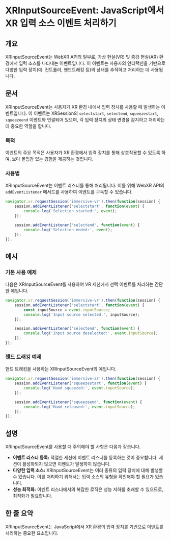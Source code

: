 <!--
Meta Description: # XRInputSourceEvent: JavaScript에서 XR 입력 소스 이벤트 처리하기 ## 개요 XRInputSourceEvent는 WebXR API의 일부로, 가상 현실(VR) 및 증강 현실(AR) 환경에서 입력 소스를 나타내는 이벤트입니다. 이 이벤트는 사...
Meta Keywords: event, function, session, addeventlistener, console
-->

# XRInputSourceEvent: JavaScript에서 XR 입력 소스 이벤트 처리하기

## 개요
XRInputSourceEvent는 WebXR API의 일부로, 가상 현실(VR) 및 증강 현실(AR) 환경에서 입력 소스를 나타내는 이벤트입니다. 이 이벤트는 사용자의 인터랙션을 기반으로 다양한 입력 장치(예: 컨트롤러, 핸드트래킹 등)의 상태를 추적하고 처리하는 데 사용됩니다.

## 문서
XRInputSourceEvent는 사용자가 XR 환경 내에서 입력 장치를 사용할 때 발생하는 이벤트입니다. 이 이벤트는 XRSession의 `selectstart`, `selectend`, `squeezestart`, `squeezeend` 이벤트와 연결되어 있으며, 각 입력 장치의 상태 변경을 감지하고 처리하는 데 중요한 역할을 합니다.

### 목적
이벤트의 주요 목적은 사용자가 XR 환경에서 입력 장치를 통해 상호작용할 수 있도록 하여, 보다 몰입감 있는 경험을 제공하는 것입니다.

### 사용법
XRInputSourceEvent는 이벤트 리스너를 통해 처리됩니다. 이를 위해 WebXR API의 `addEventListener` 메서드를 사용하여 이벤트를 구독할 수 있습니다.

```javascript
navigator.xr.requestSession('immersive-vr').then(function(session) {
    session.addEventListener('selectstart', function(event) {
        console.log('Selection started:', event);
    });

    session.addEventListener('selectend', function(event) {
        console.log('Selection ended:', event);
    });
});
```

## 예시
### 기본 사용 예제
다음은 XRInputSourceEvent를 사용하여 VR 세션에서 선택 이벤트를 처리하는 간단한 예입니다.

```javascript
navigator.xr.requestSession('immersive-vr').then(function(session) {
    session.addEventListener('selectstart', function(event) {
        const inputSource = event.inputSource;
        console.log('Input source selected:', inputSource);
    });

    session.addEventListener('selectend', function(event) {
        console.log('Input source deselected:', event.inputSource);
    });
});
```

### 핸드 트래킹 예제
핸드 트래킹을 사용하는 XRInputSourceEvent의 예입니다.

```javascript
navigator.xr.requestSession('immersive-ar').then(function(session) {
    session.addEventListener('squeezestart', function(event) {
        console.log('Hand squeezed:', event.inputSource);
    });

    session.addEventListener('squeezeend', function(event) {
        console.log('Hand released:', event.inputSource);
    });
});
```

## 설명
XRInputSourceEvent를 사용할 때 주의해야 할 사항은 다음과 같습니다.

- **이벤트 리스너 등록:** 적절한 세션에 이벤트 리스너를 등록하는 것이 중요합니다. 세션이 활성화되지 않으면 이벤트가 발생하지 않습니다.
- **다양한 입력 소스:** XRInputSourceEvent는 여러 종류의 입력 장치에 대해 발생할 수 있습니다. 이를 처리하기 위해서는 입력 소스의 유형을 확인해야 할 필요가 있습니다.
- **성능 최적화:** 이벤트 리스너에서의 복잡한 로직은 성능 저하를 초래할 수 있으므로, 최적화가 필요합니다.

## 한 줄 요약
XRInputSourceEvent는 JavaScript에서 XR 환경의 입력 장치를 기반으로 이벤트를 처리하는 중요한 요소입니다.